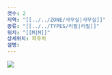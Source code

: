 ```yaml
---
갯수: 2
지역: "[[../../ZONE/사무실|사무실]]"
종류: "[[../../TYPES/리필|리필]]"
위치: "[[M|M]]"
상세위치: 파우치
설명: 
---
```

![](http://192.168.50.22/devices/240608_IMG_0198.jpg)